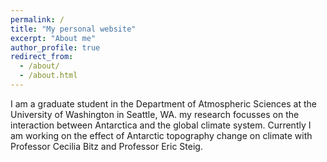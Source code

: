 ```yaml
---
permalink: /
title: "My personal website"
excerpt: "About me"
author_profile: true
redirect_from: 
  - /about/
  - /about.html
---
```


I am a graduate student in the Department of Atmospheric Sciences at the University of Washington in Seattle, WA. my research focusses on the interaction between Antarctica and the global climate system. Currently I am working on the effect of Antarctic topography change on climate with Professor Cecilia Bitz and Professor Eric Steig.


